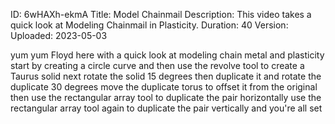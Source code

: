 ID: 6wHAXh-ekmA
Title: Model Chainmail
Description: This video takes a quick look at Modeling Chainmail in Plasticity.
Duration: 40
Version: 
Uploaded: 2023-05-03

yum yum Floyd here with a quick look at
modeling chain metal and plasticity
start by creating a circle curve and
then use the revolve tool to create a
Taurus solid next rotate the solid 15
degrees then duplicate it and rotate the
duplicate 30 degrees move the duplicate
torus to offset it from the original
then use the rectangular array tool to
duplicate the pair horizontally
use the rectangular array tool again to
duplicate the pair vertically and you're
all set